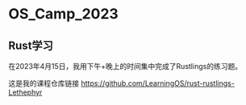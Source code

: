 # OS_Camp_2023

## Rust学习

在2023年4月15日，我用下午+晚上的时间集中完成了Rustlings的练习题。

这是我的课程仓库链接 <https://github.com/LearningOS/rust-rustlings-Lethephyr>